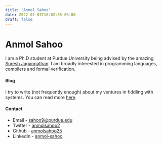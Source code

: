 ```yaml
---
title: "Anmol Sahoo"
date: 2022-01-03T16:02:35-05:00
draft: false
---
```


# Anmol Sahoo

I am a Ph.D student at Purdue University being advised by the amazing
[Suresh Jagannathan](https://www.cs.purdue.edu/homes/suresh/). I am broadly
interested in programming languages, compilers and formal verification.

#### Blog
I try to write (not frequently enough) about my ventures in fiddling with
systems. You can read more [here](/blog).

#### Contact
* Email - sahoo9@purdue.edu
* Twitter - [anmolsahoo2](https://twitter.com/anmolsahoo2)
* Github - [anmolsahoo25](https://github.com/anmolsahoo25)
* LinkedIn - [anmol-sahoo](https://linkedin.com/in/anmol-sahoo)
